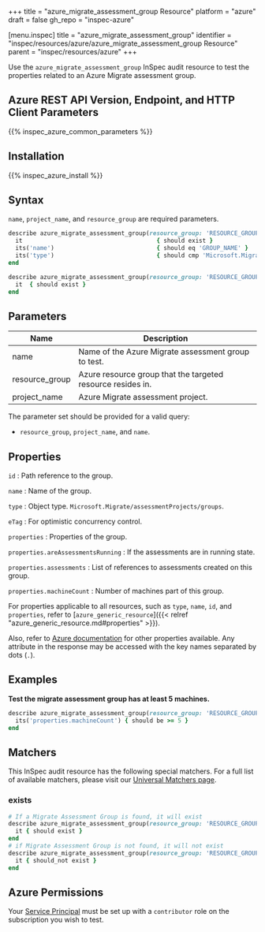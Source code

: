 +++
title = "azure_migrate_assessment_group Resource"
platform = "azure"
draft = false
gh_repo = "inspec-azure"

[menu.inspec]
title = "azure_migrate_assessment_group"
identifier = "inspec/resources/azure/azure_migrate_assessment_group Resource"
parent = "inspec/resources/azure"
+++

Use the `azure_migrate_assessment_group` InSpec audit resource to test the properties related to an Azure Migrate assessment group.

## Azure REST API Version, Endpoint, and HTTP Client Parameters

{{% inspec_azure_common_parameters %}}

## Installation

{{% inspec_azure_install %}}

## Syntax

`name`, `project_name`, and `resource_group` are required parameters.

```ruby
describe azure_migrate_assessment_group(resource_group: 'RESOURCE_GROUP', project_name: 'PROJECT_NAME', name: 'GROUP_NAME') do
  it                                      { should exist }
  its('name')                             { should eq 'GROUP_NAME' }
  its('type')                             { should cmp 'Microsoft.Migrate/assessmentProjects/groups' }
end
```

```ruby
describe azure_migrate_assessment_group(resource_group: 'RESOURCE_GROUP', project_name: 'PROJECT_NAME', name: 'GROUP_NAME') do
  it  { should exist }
end
```

## Parameters

| Name           | Description                                                                      |
|----------------|----------------------------------------------------------------------------------|
| name           | Name of the Azure Migrate assessment group to test.                              |
| resource_group | Azure resource group that the targeted resource resides in.                      |
| project_name   | Azure Migrate assessment project.                                                |

The parameter set should be provided for a valid query:

- `resource_group`, `project_name`, and `name`.

## Properties

`id`
: Path reference to the group.

`name`
: Name of the group.

`type`
: Object type. `Microsoft.Migrate/assessmentProjects/groups`.

`eTag`
: For optimistic concurrency control.

`properties`
: Properties of the group.

`properties.areAssessmentsRunning`
: If the assessments are in running state.

`properties.assessments`
: List of references to assessments created on this group.

`properties.machineCount`
: Number of machines part of this group.

For properties applicable to all resources, such as `type`, `name`, `id`, and `properties`, refer to [`azure_generic_resource`]({{< relref "azure_generic_resource.md#properties" >}}).

Also, refer to [Azure documentation](https://docs.microsoft.com/en-us/rest/api/migrate/assessment/groups/get) for other properties available. Any attribute in the response may be accessed with the key names separated by dots (`.`).

## Examples

**Test the migrate assessment group has at least 5 machines.**

```ruby
describe azure_migrate_assessment_group(resource_group: 'RESOURCE_GROUP', project_name: 'PROJECT_NAME', name: 'GROUP_NAME') do
  its('properties.machineCount') { should be >= 5 }
end
```

## Matchers

This InSpec audit resource has the following special matchers. For a full list of available matchers, please visit our [Universal Matchers page](/inspec/matchers/).

### exists

```ruby
# If a Migrate Assessment Group is found, it will exist
describe azure_migrate_assessment_group(resource_group: 'RESOURCE_GROUP', project_name: 'PROJECT_NAME', name: 'GROUP_NAME') do
  it { should exist }
end
# if Migrate Assessment Group is not found, it will not exist
describe azure_migrate_assessment_group(resource_group: 'RESOURCE_GROUP', project_name: 'PROJECT_NAME', name: 'GROUP_NAME') do
  it { should_not exist }
end
```

## Azure Permissions

Your [Service Principal](https://docs.microsoft.com/en-us/azure/azure-resource-manager/resource-group-create-service-principal-portal) must be set up with a `contributor` role on the subscription you wish to test.
